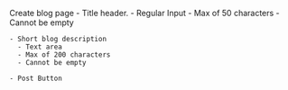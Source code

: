 Create blog page
    - Title header.
      - Regular Input
      - Max of 50 characters
      - Cannot be empty

    - Short blog description
      - Text area
      - Max of 200 characters
      - Cannot be empty
    
    - Post Button